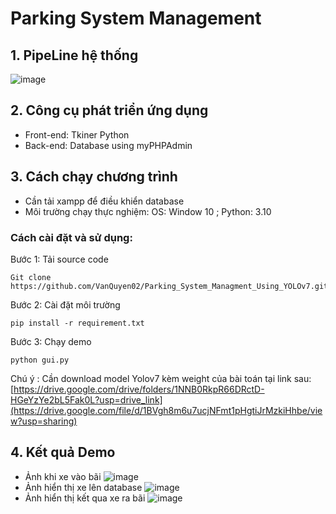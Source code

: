 # Parking System Management
## 1.	PipeLine hệ thống 
 ![image](https://github.com/VanQuyen02/Parking_System_Mangement/assets/95958989/243fb7e2-c052-4681-827b-6cd035306892)

## 2. Công cụ phát triển ứng dụng

- Front-end: Tkiner Python
- Back-end: Database using myPHPAdmin

## 3. Cách chạy chương trình
- Cần tải xampp để điều khiển database
- Môi trường chạy thực nghiệm: OS: Window 10 ; Python: 3.10
### Cách cài đặt và sử dụng:
Bước 1: Tải source code
```
Git clone https://github.com/VanQuyen02/Parking_System_Managment_Using_YOLOv7.git
```
Bước 2: Cài đặt môi trường
```
pip install -r requirement.txt
```
Bước 3: Chạy demo
```
python gui.py
```
Chú ý : Cần download model Yolov7 kèm weight của bài toán tại link sau: [https://drive.google.com/drive/folders/1NNB0RkpR66DRctD-HGeYzYe2bL5Fak0L?usp=drive_link](https://drive.google.com/file/d/1BVgh8m6u7ucjNFmt1pHgtiJrMzkiHhbe/view?usp=sharing)
## 4. Kết quả Demo
- Ảnh khi xe vào bãi
![image](https://github.com/VanQuyen02/Parking_System_Mangement/assets/95958989/04db91f4-9389-43ac-9fbf-033fe701ca8b)
- Ảnh hiển thị xe lên database
![image](https://github.com/VanQuyen02/Parking_System_Mangement/assets/95958989/dab70dc7-0224-4b67-9075-0ba0029089ca)
- Ảnh hiển thị kết qua xe ra bãi
![image](https://github.com/VanQuyen02/Parking_System_Mangement/assets/95958989/9a152840-a80e-41ea-801b-8e4287d7f8c9)









